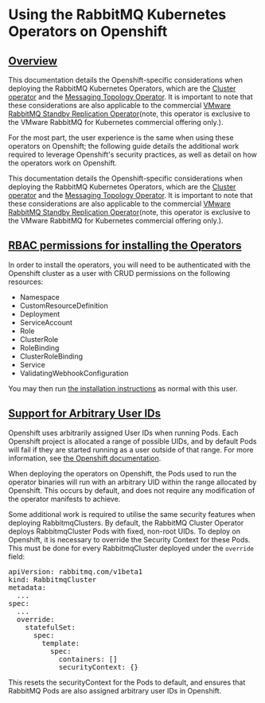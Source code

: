# Using the RabbitMQ Kubernetes Operators on Openshift

## <a id='overview' class='anchor' href='#overview'>Overview</a>
This documentation details the Openshift-specific considerations when deploying the RabbitMQ Kubernetes Operators, which are the [Cluster operator](using-operator.html) and the [Messaging Topology Operator](using-topology-operator.html). It is important to note that these considerations are also applicable to the commercial [VMware RabbitMQ Standby Replication Operator](https://docs.vmware.com/en/VMware-RabbitMQ-for-Kubernetes/1/rmq/standby-replication.html#requirements-for-warm-standby-replication)(note, this operator is exclusive to the VMware RabbitMQ for Kubernetes commercial offering only.).

For the most part, the user experience is the same when
using these operators on Openshift; the following guide details the additional work required to leverage Openshift's
security practices, as well as detail on how the operators work on Openshift.

This documentation details the Openshift-specific considerations when deploying the RabbitMQ Kubernetes Operators, which are the [Cluster operator](using-operator.html) and the [Messaging Topology Operator](using-topology-operator.html). It is important to note that these considerations are also applicable to the commercial [VMware RabbitMQ Standby Replication Operator](https://docs.vmware.com/en/VMware-RabbitMQ-for-Kubernetes/1/rmq/standby-replication.html#requirements-for-warm-standby-replication)(note, this operator is exclusive to the VMware RabbitMQ for Kubernetes commercial offering only.).

## <a id='rbac-install-operators' class='anchor' href='#rbac-install-operators'>RBAC permissions for installing the Operators</a>

In order to install the operators, you will need to be authenticated with the Openshift cluster as a user with CRUD permissions on
the following resources:

* Namespace
* CustomResourceDefinition
* Deployment
* ServiceAccount
* Role
* ClusterRole
* RoleBinding
* ClusterRoleBinding
* Service
* ValidatingWebhookConfiguration

You may then run [the installation instructions](./install-operator.html) as normal with this user.

## <a id='arbitrary-user-ids' class='anchor' href='#arbitrary-user-ids'>Support for Arbitrary User IDs</a>

Openshift uses arbitrarily assigned User IDs when running Pods. Each Openshift project is allocated a range of possible UIDs,
and by default Pods will fail if they are started running as a user outside of that range. For more information, see
[the Openshift documentation](https://docs.openshift.com/container-platform/4.8/openshift_images/create-images.html#use-uid_create-images).

When deploying the operators on Openshift, the Pods used to run the operator binaries will run with an arbitrary UID within the range
allocated by Openshift. This occurs by default, and does not require any modification of the operator manifests to achieve.

Some additional work is required to utilise the same security features when deploying RabbitmqClusters.
By default, the RabbitMQ Cluster Operator deploys RabbitmqCluster Pods with fixed, non-root UIDs. To deploy
on Openshift, it is necessary to override the Security Context for these Pods. This must be done
for every RabbitmqCluster deployed under the `override` field:

<pre class="lang-yaml">
apiVersion: rabbitmq.com/v1beta1
kind: RabbitmqCluster
metadata:
  ...
spec:
  ...
  override:
    statefulSet:
      spec:
        template:
          spec:
            containers: []
            securityContext: {}
</pre>

This resets the securityContext for the Pods to default, and ensures that RabbitMQ Pods are also assigned arbitrary user IDs in Openshift.
